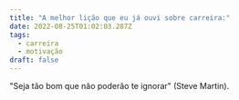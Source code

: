 ```yaml
---
title: "A melhor lição que eu já ouvi sobre carreira:"
date: 2022-08-25T01:02:03.287Z
tags:
  - carreira
  - motivação
draft: false
---
```

"Seja tão bom que não poderão te ignorar" (Steve Martin).